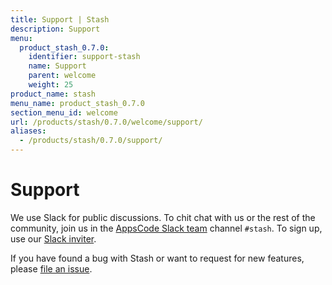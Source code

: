 ```yaml
---
title: Support | Stash
description: Support
menu:
  product_stash_0.7.0:
    identifier: support-stash
    name: Support
    parent: welcome
    weight: 25
product_name: stash
menu_name: product_stash_0.7.0
section_menu_id: welcome
url: /products/stash/0.7.0/welcome/support/
aliases:
  - /products/stash/0.7.0/support/
---
```

# Support

We use Slack for public discussions. To chit chat with us or the rest of the community, join us in the [AppsCode Slack team](https://appscode.slack.com/messages/C8NCX6N23/details/) channel `#stash`. To sign up, use our [Slack inviter](https://slack.appscode.com/).

If you have found a bug with Stash or want to request for new features, please [file an issue](https://github.com/appscode/stash/issues/new).
